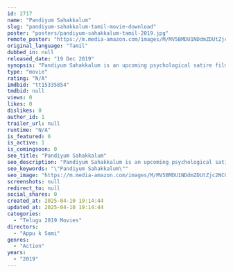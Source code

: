 ```yaml
---
id: 2717
name: "Pandiyum Sahakkalum"
slug: "pandiyum-sahakkalum-tamil-movie-download"
poster: "posters/pandiyum-sahakkalum-tamil-2019.jpg"
remote_poster: "https://m.media-amazon.com/images/M/MV5BMDU1NDdmZDUtZjc2NC00NjBkLWE0MGQtZTU4YmE4MzkxN2U5XkEyXkFqcGdeQXVyMTI4MTA1MTcy._V1_SX300.jpg"
original_language: "Tamil"
dubbed_in: null
released_date: "19 Dec 2019"
synopsis: "Pandiyum Sahakkalum is an upcoming psychological satire film."
type: "movie"
rating: "N/A"
imdbid: "tt15335854"
tmdbid: null
views: 0
likes: 0
dislikes: 0
author_id: 1
trailer_url: null
runtime: "N/A"
is_featured: 0
is_active: 1
is_comingsoon: 0
seo_title: "Pandiyum Sahakkalum"
seo_description: "Pandiyum Sahakkalum is an upcoming psychological satire film."
seo_keywords: "\"Pandiyum Sahakkalum\""
seo_image: "https://m.media-amazon.com/images/M/MV5BMDU1NDdmZDUtZjc2NC00NjBkLWE0MGQtZTU4YmE4MzkxN2U5XkEyXkFqcGdeQXVyMTI4MTA1MTcy._V1_SX300.jpg"
screenshots: null
redirect_to: null
social_shares: 0
created_at: 2025-04-10 19:14:44
updated_at: 2025-04-10 19:14:44
categories:
  - "Telugu 2019 Movies"
directors:
  - "Appu k Sami"
genres:
  - "Action"
years:
  - "2019"
---
```

